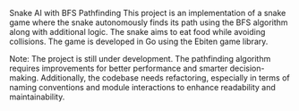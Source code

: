 Snake AI with BFS Pathfinding
This project is an implementation of a snake game where the snake autonomously finds its path using the BFS algorithm along with additional logic. The snake aims to eat food while avoiding collisions. The game is developed in Go using the Ebiten game library.

Note:
The project is still under development. The pathfinding algorithm requires improvements for better performance and smarter decision-making. Additionally, the codebase needs refactoring, especially in terms of naming conventions and module interactions to enhance readability and maintainability.

